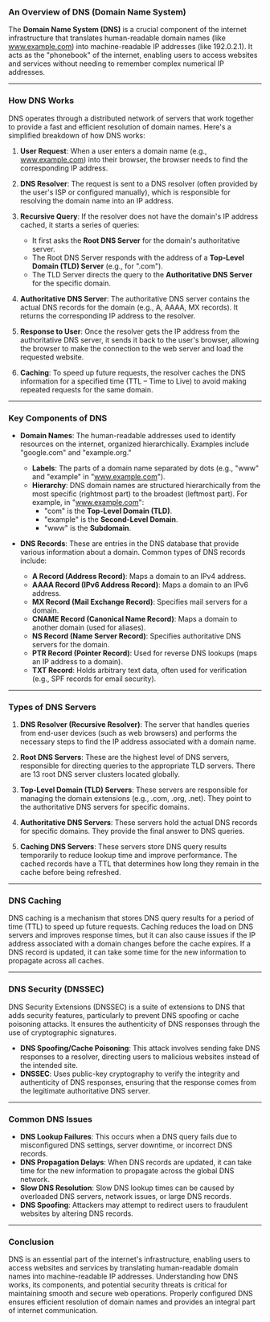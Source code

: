 ### **An Overview of DNS (Domain Name System)**

The **Domain Name System (DNS)** is a crucial component of the internet infrastructure that translates human-readable domain names (like www.example.com) into machine-readable IP addresses (like 192.0.2.1). It acts as the "phonebook" of the internet, enabling users to access websites and services without needing to remember complex numerical IP addresses.

---

### **How DNS Works**

DNS operates through a distributed network of servers that work together to provide a fast and efficient resolution of domain names. Here's a simplified breakdown of how DNS works:

1. **User Request**: When a user enters a domain name (e.g., www.example.com) into their browser, the browser needs to find the corresponding IP address.

2. **DNS Resolver**: The request is sent to a DNS resolver (often provided by the user's ISP or configured manually), which is responsible for resolving the domain name into an IP address.

3. **Recursive Query**: If the resolver does not have the domain's IP address cached, it starts a series of queries:
   - It first asks the **Root DNS Server** for the domain's authoritative server.
   - The Root DNS Server responds with the address of a **Top-Level Domain (TLD) Server** (e.g., for ".com").
   - The TLD Server directs the query to the **Authoritative DNS Server** for the specific domain.

4. **Authoritative DNS Server**: The authoritative DNS server contains the actual DNS records for the domain (e.g., A, AAAA, MX records). It returns the corresponding IP address to the resolver.

5. **Response to User**: Once the resolver gets the IP address from the authoritative DNS server, it sends it back to the user's browser, allowing the browser to make the connection to the web server and load the requested website.

6. **Caching**: To speed up future requests, the resolver caches the DNS information for a specified time (TTL – Time to Live) to avoid making repeated requests for the same domain.

---

### **Key Components of DNS**

- **Domain Names**: The human-readable addresses used to identify resources on the internet, organized hierarchically. Examples include "google.com" and "example.org."
  - **Labels**: The parts of a domain name separated by dots (e.g., "www" and "example" in "www.example.com").
  - **Hierarchy**: DNS domain names are structured hierarchically from the most specific (rightmost part) to the broadest (leftmost part). For example, in "www.example.com":
    - "com" is the **Top-Level Domain (TLD)**.
    - "example" is the **Second-Level Domain**.
    - "www" is the **Subdomain**.

- **DNS Records**: These are entries in the DNS database that provide various information about a domain. Common types of DNS records include:
  - **A Record (Address Record)**: Maps a domain to an IPv4 address.
  - **AAAA Record (IPv6 Address Record)**: Maps a domain to an IPv6 address.
  - **MX Record (Mail Exchange Record)**: Specifies mail servers for a domain.
  - **CNAME Record (Canonical Name Record)**: Maps a domain to another domain (used for aliases).
  - **NS Record (Name Server Record)**: Specifies authoritative DNS servers for the domain.
  - **PTR Record (Pointer Record)**: Used for reverse DNS lookups (maps an IP address to a domain).
  - **TXT Record**: Holds arbitrary text data, often used for verification (e.g., SPF records for email security).

---

### **Types of DNS Servers**

1. **DNS Resolver (Recursive Resolver)**: The server that handles queries from end-user devices (such as web browsers) and performs the necessary steps to find the IP address associated with a domain name.

2. **Root DNS Servers**: These are the highest level of DNS servers, responsible for directing queries to the appropriate TLD servers. There are 13 root DNS server clusters located globally.

3. **Top-Level Domain (TLD) Servers**: These servers are responsible for managing the domain extensions (e.g., .com, .org, .net). They point to the authoritative DNS servers for specific domains.

4. **Authoritative DNS Servers**: These servers hold the actual DNS records for specific domains. They provide the final answer to DNS queries.

5. **Caching DNS Servers**: These servers store DNS query results temporarily to reduce lookup time and improve performance. The cached records have a TTL that determines how long they remain in the cache before being refreshed.

---

### **DNS Caching**

DNS caching is a mechanism that stores DNS query results for a period of time (TTL) to speed up future requests. Caching reduces the load on DNS servers and improves response times, but it can also cause issues if the IP address associated with a domain changes before the cache expires. If a DNS record is updated, it can take some time for the new information to propagate across all caches.

---

### **DNS Security (DNSSEC)**

DNS Security Extensions (DNSSEC) is a suite of extensions to DNS that adds security features, particularly to prevent DNS spoofing or cache poisoning attacks. It ensures the authenticity of DNS responses through the use of cryptographic signatures.

- **DNS Spoofing/Cache Poisoning**: This attack involves sending fake DNS responses to a resolver, directing users to malicious websites instead of the intended site.
- **DNSSEC**: Uses public-key cryptography to verify the integrity and authenticity of DNS responses, ensuring that the response comes from the legitimate authoritative DNS server.

---

### **Common DNS Issues**

- **DNS Lookup Failures**: This occurs when a DNS query fails due to misconfigured DNS settings, server downtime, or incorrect DNS records.
- **DNS Propagation Delays**: When DNS records are updated, it can take time for the new information to propagate across the global DNS network.
- **Slow DNS Resolution**: Slow DNS lookup times can be caused by overloaded DNS servers, network issues, or large DNS records.
- **DNS Spoofing**: Attackers may attempt to redirect users to fraudulent websites by altering DNS records.

---

### **Conclusion**

DNS is an essential part of the internet's infrastructure, enabling users to access websites and services by translating human-readable domain names into machine-readable IP addresses. Understanding how DNS works, its components, and potential security threats is critical for maintaining smooth and secure web operations. Properly configured DNS ensures efficient resolution of domain names and provides an integral part of internet communication.
